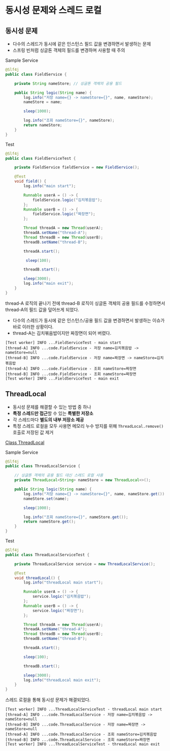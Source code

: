 # 동시성 문제와 스레드 로컬

## 동시성 문제

- 다수의 스레드가 동시에 같은 인스턴스 필드 값을 변경하면서 발생하는 문제
- 스프링 빈처럼 싱글톤 객체의 필드를 변경하며 사용할 때 주의

Sample Service

```java
@Slf4j
public class FieldService {

    private String nameStore; // 싱글톤 객체의 공용 필드

    public String logic(String name) {
        log.info("저장 name={} -> nameStore={}", name, nameStore);
        nameStore = name;

        sleep(1000);

        log.info("조회 nameStore={}", nameStore);
        return nameStore;
    }
}
```

Test

```java
@Slf4j
public class FieldServiceTest {

    private FieldService fieldService = new FieldService();

    @Test
    void field() {
        log.info("main start");

        Runnable userA = () -> {
            fieldService.logic("김치볶음밥");
        };
        Runnable userB = () -> {
            fieldService.logic("짜장면");
        };

        Thread threadA = new Thread(userA);
        threadA.setName("thread-A");
        Thread threadB = new Thread(userB);
        threadB.setName("thread-B");

        threadA.start();

         sleep(100); 

        threadB.start();

        sleep(3000);
        log.info("main exit");
    }
}
```

thread-A 로직의 끝나기 전에 thread-B 로직이 싱글톤 객체의 공용 필드를 수정하면서 thread-A의 필드 값을 덮어쓰게 되었다.
- 다수의 스레드가 동시에 같은 인스턴스/공용 필드 값을 변경하면서 발생하는 이슈가 바로 이러한 상황이다.
- thread-A는 김치볶음밥이지만 짜장면이 되어 버렸다.

```console
[Test worker] INFO ...FieldServiceTest - main start
[thread-A] INFO ...code.FieldService - 저장 name=김치볶음밥 -> nameStore=null
[thread-B] INFO ...code.FieldService - 저장 name=짜장면 -> nameStore=김치볶음밥
[thread-A] INFO ...code.FieldService - 조회 nameStore=짜장면
[thread-B] INFO ...code.FieldService - 조회 nameStore=짜장면
[Test worker] INFO ...FieldServiceTest - main exit
```

## ThreadLocal

- 동시성 문제를 해결할 수 있는 방법 중 하나
- **특정 스레드만 접근**할 수 있는 **특별한 저장소**
- 각 스레드마다 **별도의 내부 저장소 제공**
- 특정 스레드 로컬을 모두 사용면 메모리 누수 방지를 위해 `ThreadLocal.remove()` 호출로 저장된 값 제거

[Class ThreadLocal](https://docs.oracle.com/javase/8/docs/api/java/lang/ThreadLocal.html)


Sample Service

```java
@Slf4j
public class ThreadLocalService {

    // 싱글톤 객체의 공용 필드 대신 스레드 로컬 사용
    private ThreadLocal<String> nameStore = new ThreadLocal<>();

    public String logic(String name) {
        log.info("저장 name={} -> nameStore={}", name, nameStore.get());
        nameStore.set(name);

        sleep(1000);

        log.info("조회 nameStore={}", nameStore.get());
        return nameStore.get();
    }
}
```

Test

```java
@Slf4j
public class ThreadLocalServiceTest {

    private ThreadLocalService service = new ThreadLocalService();

    @Test
    void threadLocal() {
        log.info("threadLocal main start");

        Runnable userA = () -> {
            service.logic("김치볶음밥");
        };
        Runnable userB = () -> {
            service.logic("짜장면");
        };

        Thread threadA = new Thread(userA);
        threadA.setName("thread-A");
        Thread threadB = new Thread(userB);
        threadB.setName("thread-B");

        threadA.start();

        sleep(100);

        threadB.start();

        sleep(3000);
        log.info("threadLocal main exit");
    }
}
```

스레드 로컬을 통해 동시성 문제가 해결되었다.

```console
[Test worker] INFO ...ThreadLocalServiceTest - threadLocal main start
[thread-A] INFO ...code.ThreadLocalService - 저장 name=김치볶음밥 -> nameStore=null
[thread-B] INFO ...code.ThreadLocalService - 저장 name=짜장면 -> nameStore=null
[thread-A] INFO ...code.ThreadLocalService - 조회 nameStore=김치볶음밥
[thread-B] INFO ...code.ThreadLocalService - 조회 nameStore=짜장면
[Test worker] INFO ...ThreadLocalServiceTest - threadLocal main exit
```